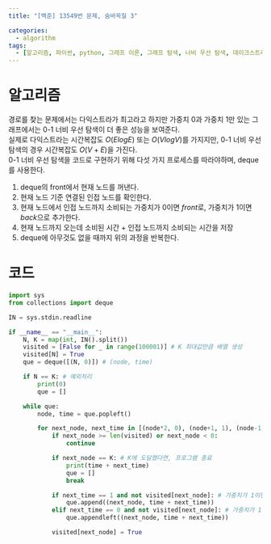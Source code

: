 ```yaml
---
title: "[백준] 13549번 문제, 숨바꼭질 3"

categories:
  - algorithm
tags:
  - [알고리즘, 파이썬, python, 그래프 이론, 그래프 탐색, 너비 우선 탐색, 데이크스트라, 0-1 너비 우선 탐색]
---
```


# 알고리즘
경로를 찾는 문제에서는 다익스트라가 최고라고 하지만 가중치 0과 가중치 1만 있는 그래프에서는 0-1 너비 우선 탐색이 더 좋은 성능을 보여준다.   
실제로 다익스트라는 시간복잡도 $O(ElogE)$ 또는  $O(VlogV)$를 가지지만, 0-1 너비 우선 탐색의 경우 시간복잡도 $O(V+E)$을 가진다.   
0-1 너비 우선 탐색을 코드로 구현하기 위해 다섯 가지 프로세스를 따라야하며, deque를 사용한다.   

1. deque의 front에서 현재 노드를 꺼낸다.
2. 현재 노드 기준 연결된 인접 노드를 확인한다.
3. 현재 노드에서 인접 노드까지 소비되는 가중치가 0이면 $front$로, 가중치가 1이면 $back$으로 추가한다.
4. 현재 노드까지 오는데 소비된 시간 $+$ 인접 노드까지 소비되는 시간을 저장
5. deque에 아무것도 없을 때까지 위의 과정을 반복한다.


# 코드
```python
import sys
from collections import deque

IN = sys.stdin.readline

if __name__ == "__main__":
    N, K = map(int, IN().split())
    visited = [False for _ in range(100001)] # K 최대값만큼 배열 생성
    visited[N] = True
    que = deque([(N, 0)]) # (node, time)

    if N == K: # 예외처리
        print(0)
        que = []

    while que:
        node, time = que.popleft()

        for next_node, next_time in [(node*2, 0), (node+1, 1), (node-1, 1)]: # *+-
            if next_node >= len(visited) or next_node < 0:
                continue

            if next_node == K: # K에 도달했다면, 프로그램 종료
                print(time + next_time)
                que = []
                break

            if next_time == 1 and not visited[next_node]: # 가중치가 1이면 back에 추가
                que.append((next_node, time + next_time))
            elif next_time == 0 and not visited[next_node]: # 가중치가 1이면 front에 추가
                que.appendleft((next_node, time + next_time))

            visited[next_node] = True
```